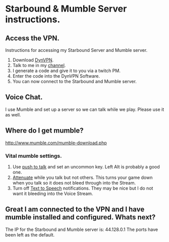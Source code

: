 # Starbound & Mumble Server instructions.

## Access the VPN.

Instructions for accessing my Starbound Server and Mumble server.

1. Download [DynVPN](https://www.dynvpn.com/download/).
2. Talk to me in my [channel](http://www.twitch.tv/edge226).
3. I generate a code and give it to you via a twitch PM.
4. Enter the code into the DynVPN Software.
5. You can now connect to the Starbound and Mumble server.


## Voice Chat.
I use Mumble and set up a server so we can talk while we play. Please use it as well.

## Where do I get mumble?
http://www.mumble.com/mumble-download.php

### Vital mumble settings.
1. Use [push to talk](https://www.dropbox.com/s/f0gq3pf94kdkn96/Mumble%20Configuration_019.png?dl=0) and set an uncommon key. Left Alt is probably a good one.
2. [Attenuate](https://www.dropbox.com/s/e2rm88p0ts9e45q/Mumble%20Configuration_018.png?dl=0) while you talk but not others. This turns your game down when you talk so it does not bleed through into the Stream.
3. Turn off [Text to Speech](https://www.dropbox.com/s/63ml95wayzx2mh0/Mumble%20Configuration_020.png?dl=0) notifications. They may be nice but I do not want it bleeding into the Voice Stream.


## Great I am connected to the VPN and I have mumble installed and configured. Whats next?

The IP for the Starbound and Mumble server is: 44.128.0.1
The ports have been left as the default.
